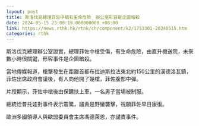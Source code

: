 ```yaml
---
layout: post
title: 斯洛伐克總理菲佐中槍有生命危險　辦公室形容是企圖暗殺
date: 2024-05-15 23:00:19.000000000 +08:00
link: https://news.rthk.hk/rthk/ch/component/k2/1753301-20240515.htm
categories: rthk
---
```


斯洛伐克總理辦公室證實，總理菲佐中槍受傷，有生命危險，由直升機送院，未來數小時很關鍵，形容事件是企圖暗殺。

當地傳媒報道，槍擊發生在距離首都布拉迪斯拉法東北約150公里的漢德洛瓦鎮，菲佐出席政府會議後，有人向他開了幾槍，菲佐腹部中彈。

片段顯示，菲佐中槍後由保鑣扶上車，一名男子當場被制服。

總統恰普托娃對事件表示震驚，譴責是野蠻襲擊，祝願菲佐早日康復。

歐洲多國領導人與歐盟委員會主席馮德萊恩，亦譴責事件。
